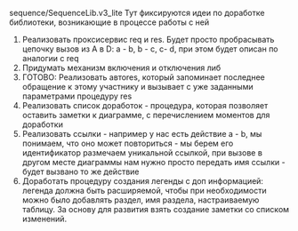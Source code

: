 sequence/SequenceLib.v3_lite
Тут фиксируются идеи по доработке библиотеки, возникающие в процессе работы с ней
1. Реализовать проксисервис req и res. Будет просто пробрасывать цепочку вызов из А в D: a - b, b - c, c- d, при этом будет описан по аналогии с req
2. Придумать механизм включения и отключения либ
2. ГОТОВО: Реализовать автоres, который запоминает последнее обращение к этому участнику и вызывает с уже заданными параметрами процедуру res
3. Реализовать список доработок - процедура, которая позволяет оставить заметки к диаграмме, с перечислением моментов для доработки
4. Реализовать ссылки - например у нас есть действие a - b, мы понимаем, что оно может повториться - мы берем его идентификатор размечаем уникальной ссылкой, при вызове в другом месте диаграммы нам нужно просто передать имя ссылки - будет вызвано то же действие
5. Доработать процедуру создания легенды с доп информацией: легенда должна быть расширяемой, чтобы при необходимости можно было добавлять раздел, имя раздела, настраиваемую таблицу. За основу для развития взять создание заметки со списком изменений. 